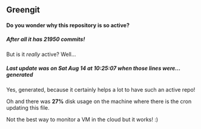 ## Greengit

#### Do you wonder why this repository is so active?

##### After all it has 21950 commits!

But is it *really* active? Well...

##### Last update was on Sat Aug 14 at 10:25:07 when those lines were... generated

Yes, generated, because it certainly helps a lot to have such an active repo!

Oh and there was **27%** disk usage on the machine
where there is the cron updating this file.

Not the best way to monitor a VM in the cloud but it works! :)
